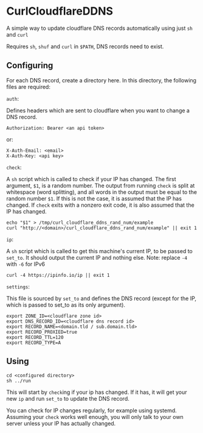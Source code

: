# CurlCloudflareDDNS

A simple way to update cloudflare DNS records automatically using just `sh` and `curl`

Requires `sh`, `shuf` and `curl` in `$PATH`, DNS records need to exist.

## Configuring

For each DNS record, create a directory here.
In this directory, the following files are required:

`auth`:

Defines headers which are sent to cloudflare
when you want to change a DNS record.

```
Authorization: Bearer <an api token>
```

or:

```
X-Auth-Email: <email>
X-Auth-Key: <api key>
```

`check`:

A `sh` script which is called to check if your IP has changed.
The first argument, `$1`, is a random number.
The output from running `check` is split at whitespace (word splitting),
and all words in the output must be equal to the random number `$1`. If
this is not the case, it is assumed that the IP has changed.
If `check` exits with a nonzero exit code,
it is also assumed that the IP has changed.

```
echo "$1" > /tmp/curl_cloudflare_ddns_rand_num/example
curl "http://<domain>/curl_cloudflare_ddns_rand_num/example" || exit 1
```

`ip`:

A `sh` script which is called to get this machine's current IP,
to be passed to `set_to`.
It should output the current IP and nothing else.
Note: replace `-4` with `-6` for IPv6

```
curl -4 https://ipinfo.io/ip || exit 1
```

`settings`:

This file is sourced by `set_to` and defines the DNS record (except for
the IP, which is passed to set_to as its only argument).

```
export ZONE_ID=<cloudflare zone id>
export DNS_RECORD_ID=<cloudflare dns record id>
export RECORD_NAME=<domain.tld / sub.domain.tld>
export RECORD_PROXIED=true
export RECORD_TTL=120
export RECORD_TYPE=A
```

## Using

```
cd <configured directory>
sh ../run
```

This will start by `check`ing if your ip has changed.
If it has, it will get your new `ip` and run `set_to`
to update the DNS record.

You can check for IP changes regularly, for example using systemd.
Assuming your `check` works well enough, you will only
talk to your own server unless your IP has actually changed.
